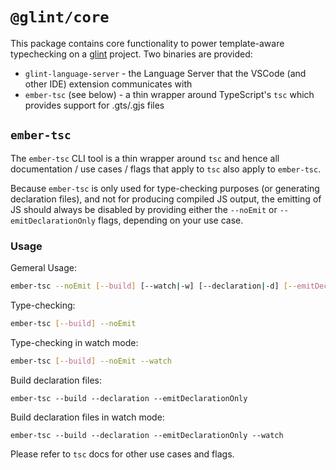 # `@glint/core`

This package contains core functionality to power template-aware typechecking on a [glint] project. Two binaries are provided:

- `glint-language-server` - the Language Server that the VSCode (and other IDE) extension communicates with
- `ember-tsc` (see below) - a thin wrapper around TypeScript's `tsc` which provides support for .gts/.gjs files

[glint]: https://github.com/typed-ember/glint

## `ember-tsc`

The `ember-tsc` CLI tool is a thin wrapper around `tsc` and hence all documentation / use cases / flags that apply to `tsc` also apply to `ember-tsc`.

Because `ember-tsc` is only used for type-checking purposes (or generating declaration files), and not for producing compiled JS output, the emitting of JS should always be disabled by providing either the `--noEmit` or `--emitDeclarationOnly` flags, depending on your use case.

### Usage

Gemeral Usage:

```sh
ember-tsc --noEmit [--build] [--watch|-w] [--declaration|-d] [--emitDeclarationOnly] [--project path/to/tsconfig.json]
```

Type-checking:

```sh
ember-tsc [--build] --noEmit
```

Type-checking in watch mode:

```sh
ember-tsc [--build] --noEmit --watch
```

Build declaration files:

```
ember-tsc --build --declaration --emitDeclarationOnly
```

Build declaration files in watch mode:

```
ember-tsc --build --declaration --emitDeclarationOnly --watch
```

Please refer to `tsc` docs for other use cases and flags.

